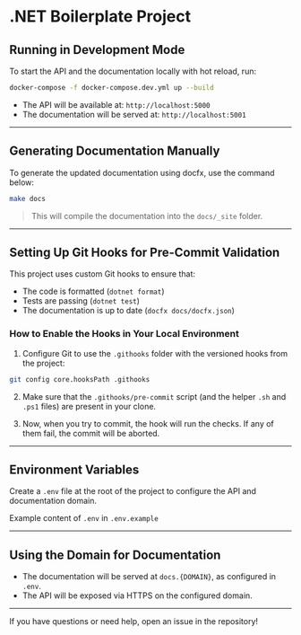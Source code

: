# .NET Boilerplate Project

## Running in Development Mode

To start the API and the documentation locally with hot reload, run:

```bash
docker-compose -f docker-compose.dev.yml up --build
```

- The API will be available at: `http://localhost:5000`
- The documentation will be served at: `http://localhost:5001`

---

## Generating Documentation Manually

To generate the updated documentation using docfx, use the command below:

```bash
make docs
```

> This will compile the documentation into the `docs/_site` folder.

---

## Setting Up Git Hooks for Pre-Commit Validation

This project uses custom Git hooks to ensure that:

- The code is formatted (`dotnet format`)
- Tests are passing (`dotnet test`)
- The documentation is up to date (`docfx docs/docfx.json`)

### How to Enable the Hooks in Your Local Environment

1. Configure Git to use the `.githooks` folder with the versioned hooks from the project:

```bash
git config core.hooksPath .githooks
```

2. Make sure that the `.githooks/pre-commit` script (and the helper `.sh` and `.ps1` files) are present in your clone.

3. Now, when you try to commit, the hook will run the checks. If any of them fail, the commit will be aborted.

---

## Environment Variables

Create a `.env` file at the root of the project to configure the API and documentation domain.

Example content of `.env` in `.env.example`

---

## Using the Domain for Documentation

- The documentation will be served at `docs.{DOMAIN}`, as configured in `.env`.
- The API will be exposed via HTTPS on the configured domain.

---

If you have questions or need help, open an issue in the repository!

